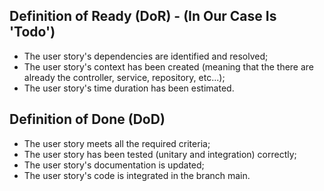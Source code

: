 ﻿## Definition of Ready (DoR) - (In Our Case Is 'Todo')

- The user story's dependencies are identified and resolved;
- The user story's context has been created (meaning that the there are already the controller, service, repository, etc...);
- The user story's time duration has been estimated.

## Definition of Done (DoD)

- The user story meets all the required criteria;
- The user story has been tested (unitary and integration) correctly;
- The user story's documentation is updated;
- The user story's code is integrated in the branch main.

